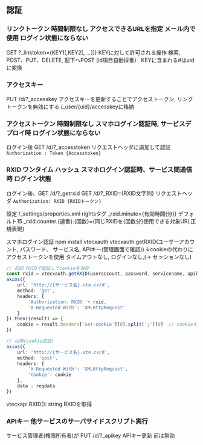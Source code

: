 ## 認証

### リンクトークン 時間制限なし アクセスできるURLを指定 メール内で使用 ログイン状態にならない
GET ?_linktoken={KEY1[,KEY2[, ...]]}
KEYに対して許可される操作 検索, POST、PUT、DELETE, 配下へPOST (id項目自動採番）
KEYに含まれる#はuidに変換

### アクセスキー
PUT /d/?_accesskey アクセスキーを更新することでアクセストークン, リンクトークンを無効にする
/_user/{uid}/accesskeyに格納

### アクセストークン 時間制限なし スマホログイン認証時, サービスデプロイ時 ログイン状態にならない
ログイン後 GET /d/?_accesstoken
リクエストヘッダに追加して認証 `Authorization : Token {Accesstoken}`

### RXID ワンタイム ハッシュ スマホログイン認証時、サービス間通信時 ログイン状態
ログイン後、GET /d/?_getrxid
GET /d/?_RXID={RXID文字列}
リクエストヘッダ `Authorization: RXID {RXIDトークン}`

設定 /_settings/properties.xml rightsタグ
_rxid.minute={有効時間(分)} デフォルト15
_rxid.counter.{連番}.{回数}={同じRXIDを{回数分}使用できる対象URL正規表現}

スマホログイン認証
npm install vtecxauth
vtecxauth.getRXID(ユーザーアカウント, パスワード、 サービス名, APIキー(管理画面で確認))
↓cookieの代わりにアクセストークンを使用 タイムアウトなし, ログインなし,(→ セッションなし)

```ts
// 初回 RXIDで認証してcookieを保存
const rxid = vtecxauth.getRXID(useraccount, password, servicename, apikey)
axios({
    url: 'http://{サービス名}.vte.cx/d',
    method: 'get',
    headers: {
        'Authorization: RXID '+ rxid,
        'X-Requested-With': 'XMLHttpRequest'
    }
}).then((result) => {
    cookie = result.headers['set-cookie'][0].split(';')[0]  // cookieを保存
})

// 以降(cookie認証)
axios({
    url: 'http://{サービス名}.vte.cx/d',
    method: 'post',
    headers: {
        'X-Requested-With': 'XMLHttpRequest',
        'Cookie': cookie
    },
    data : reqdata
})
```
vtecxapi.RXID(): string RXIDを取得

### APIキー 他サービスのサーバサイドスクリプト実行
サービス管理者(権限所有者)が PUT /d/?_apikey APIキー更新 前は無効
